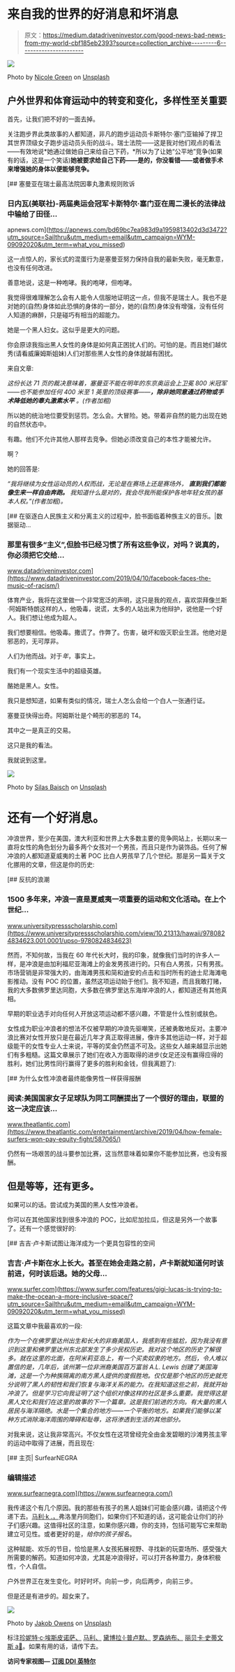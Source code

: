 # 来自我的世界的好消息和坏消息

> 原文：<https://medium.datadriveninvestor.com/good-news-bad-news-from-my-world-cbf185eb2393?source=collection_archive---------6----------------------->

![](img/03702fb97704f1a42b9758e5e23ae09d.png)

Photo by [Nicole Green](https://unsplash.com/@n_m_green?utm_source=medium&utm_medium=referral) on [Unsplash](https://unsplash.com?utm_source=medium&utm_medium=referral)

## 户外世界和体育运动中的转变和变化，多样性至关重要

首先，让我们把不好的一面去掉。

关注跑步界此类故事的人都知道，非凡的跑步运动员卡斯特尔·塞门亚输掉了捍卫其世界顶级女子跑步运动员头衔的战斗。瑞士法院——这是我对他们观点的看法——有效地说*她通过做她自己来给自己下药，*所以为了让她“公平地”竞争(如果有的话，这是一个笑话)**她被要求给自己下药——是的，你没看错——或者做手术来增强她的身体以便能够竞争。**

[](https://apnews.com/bd69bc7ea983d9a1959813402d3d3472?utm_source=Sailthru&utm_medium=email&utm_campaign=WYM-09092020&utm_term=what_you_missed) [## 塞曼亚在瑞士最高法院因睾丸激素规则败诉

### 日内瓦(美联社)-两届奥运会冠军卡斯特尔·塞门亚在周二漫长的法律战中输给了田径…

apnews.com](https://apnews.com/bd69bc7ea983d9a1959813402d3d3472?utm_source=Sailthru&utm_medium=email&utm_campaign=WYM-09092020&utm_term=what_you_missed) 

这一点惊人的，家长式的混蛋行为是塞曼亚努力保持自我的最新失败，毫无歉意，也没有任何改进。

善意地说，这是一种咆哮。我的咆哮，但咆哮。

我觉得很难理解怎么会有人能令人信服地证明这一点，但我不是瑞士人。我也不是对她的(自然)身体如此恐惧的身体的一部分，她的(自然)身体没有增强，没有任何人知道的麻醉，只是碰巧有相当的超能力。

她是一个黑人妇女。这似乎是更大的问题。

你会原谅我指出黑人女性的身体是如何真正困扰人们的。可怕的是。而且她们越优秀(请看威廉姆斯姐妹)人们对那些黑人女性的身体就越有困扰。

来自文章:

*这份长达 71 页的裁决意味着，塞曼亚不能在明年的东京奥运会上卫冕 800 米冠军——也不能参加任何 400 米至 1 英里的顶级赛事——****，除非她同意通过药物或手术降低她的睾丸激素水平*** *。(作者加粗)*

所以她的统治地位要受到惩罚。怎么会。大冒险。她。带着非自然的能力出现在她的自然状态中。

有趣。他们不允许其他人那样去竞争。但她必须改变自己的本性才能被允许。

啊？

她的回答是:

*“我将继续为女性运动员的人权而战，无论是在赛场上还是赛场外，* ***直到我们都能像生来一样自由奔跑。*** *我知道什么是对的，我会尽我所能保护各地年轻女孩的基本人权。”(作者加粗)。*

[](https://www.datadriveninvestor.com/2019/04/10/facebook-faces-the-music-of-racism/) [## 在驱逐白人民族主义和分离主义的过程中，脸书面临着种族主义的音乐。|数据驱动…

### 那里有很多“主义”,但脸书已经习惯了所有这些争议，对吗？说真的，你必须把它交给…

www.datadriveninvestor.com](https://www.datadriveninvestor.com/2019/04/10/facebook-faces-the-music-of-racism/) 

体育产业，我将在这里做一个非常宽泛的声明，这只是我的观点，喜欢崇拜像兰斯·阿姆斯特朗这样的人，他吸毒，说谎，太多的人站出来为他辩护，说他是一个好人。我们想让他成为超人。

我们想要相信。他吸毒。撒谎了。作弊了。伤害，破坏和毁灭职业生涯。他绝对是邪恶的，无可厚非。

人们为他而战。对于*年*，事实上。

我们有一个现实生活中的超级英雄。

酪她是黑人。女性。

我只是想知道，如果有类似的情况，瑞士人怎么会给一个白人一张通行证。

塞曼亚快得出奇。阿姆斯壮是个畸形的邪恶的 T4。

其中之一是真正的交易。

这只是我的看法。

我就说到这里。

![](img/55b8c6dc893cffdba054a8bc3ea53bb0.png)

Photo by [Silas Baisch](https://unsplash.com/@silasbaisch?utm_source=medium&utm_medium=referral) on [Unsplash](https://unsplash.com?utm_source=medium&utm_medium=referral)

# 还有一个好消息。

冲浪世界，至少在美国，澳大利亚和世界上大多数主要的竞争网站上，长期以来一直将女性的角色划分为最多两个女孩对一个男孩，而且只是作为装饰品。任何了解冲浪的人都知道夏威夷的土著 POC 比白人男孩早了几个世纪。那是另一篇关于文化挪用的文章，但这是你的历史:

[](https://www.universitypressscholarship.com/view/10.21313/hawaii/9780824834623.001.0001/upso-9780824834623) [## 反抗的浪潮

### 1500 多年来，冲浪一直是夏威夷一项重要的运动和文化活动。在上个世纪…

www.universitypressscholarship.com](https://www.universitypressscholarship.com/view/10.21313/hawaii/9780824834623.001.0001/upso-9780824834623) 

然而，不知何故，当我在 60 年代长大时，我的印象，就像我们当时的许多人一样，是冲浪是由加利福尼亚海滩上的金发男孩进行的。只有白人男孩，只有男孩。市场营销是非常强大的，由海滩男孩和简和迪安的点击和当时所有的迪士尼海滩电影推动。没有 POC 的位置，虽然这项运动始于他们。我不知道，而且我敢打赌，我的大多数佛罗里达同胞，大多数在佛罗里达东海岸冲浪的人，都知道还有其他真相。

早期的职业选手对向任何人开放这项运动都不感兴趣，不管是什么性别或肤色。

女性成为职业冲浪者的想法不仅被早期的冲浪先驱嘲笑，还被勇敢地反对。主要冲浪比赛对女性开放只是在最近几年才真正取得进展，像许多其他运动一样，对于超级能干的女性专业人士来说，平等的奖金仍然遥不可及。这些女人越来越显示出她们有多粗糙。这篇文章展示了她们在收入方面取得的进步(女足还没有赢得应得的胜利，她们比男性同行赢得了更多的胜利和金钱，但我离题了):

[](https://www.theatlantic.com/entertainment/archive/2019/04/how-female-surfers-won-pay-equity-fight/587065/) [## 为什么女性冲浪者最终能像男性一样获得报酬

### 阅读:美国国家女子足球队为同工同酬提出了一个很好的理由，联盟的这一决定应该…

www.theatlantic.com](https://www.theatlantic.com/entertainment/archive/2019/04/how-female-surfers-won-pay-equity-fight/587065/) 

仍然有一场艰苦的战斗要参加比赛，这当然意味着如果你不能参加比赛，也没有报酬。

## 但是等等，还有更多。

如果可以的话。尝试成为美国的黑人女性冲浪者。

你可以在其他国家找到很多冲浪的 POC，比如尼加拉瓜，但这是另外一个故事了。还有一个感觉很好的:

[](https://www.surfer.com/features/gigi-lucas-is-trying-to-make-the-ocean-a-more-inclusive-space/?utm_source=Sailthru&utm_medium=email&utm_campaign=WYM-09092020&utm_term=what_you_missed) [## 吉吉·卢卡斯试图让海洋成为一个更具包容性的空间

### 吉吉·卢卡斯在水上长大。甚至在她会走路之前，卢卡斯就知道何时该前进，何时该后退。她的父母…

www.surfer.com](https://www.surfer.com/features/gigi-lucas-is-trying-to-make-the-ocean-a-more-inclusive-space/?utm_source=Sailthru&utm_medium=email&utm_campaign=WYM-09092020&utm_term=what_you_missed) 

这篇文章中我最喜欢的一段:

*作为一个在佛罗里达州出生和长大的非裔美国人，我感到有些尴尬，因为我没有意识到这里和佛罗里达州东北部发生了多少民权历史。我对这个地区的历史了解很多。就在这里的北面，在阿米莉亚岛上，有一个买卖奴隶的地方。然后，令人难以置信的是，几年后，该州第一位非洲裔美国百万富翁 A.L. Lewis 创建了美国海滩，这是一个为种族隔离的南方黑人提供的度假胜地。仅仅是那个地区的历史就充分说明了黑人的韧性和我们恢复与海洋关系的能力。在我知道这些之前，我就开始冲浪了。但是学习它向我证明了这个组织对像这样的社区是多么重要。我觉得这是黑人文化和我们在这里的故事的下一个篇章。这是我们前进的方向。有大量的黑人居民与海洋隔绝。水是一个集合的地方——一个平衡的地方。如果我们能够以某种方式消除海洋周围的障碍和耻辱，这将渗透到生活的其他部分。*

对我来说，这让我非常高兴。不仅女性在这项曾经完全由金发碧眼的沙滩男孩主宰的运动中取得了进展，而且现在:

[](https://www.surfearnegra.com/) [## 主页| SurfearNEGRA

### 编辑描述

www.surfearnegra.com](https://www.surfearnegra.com/) 

我传递这个有几个原因。我的那些有孩子的黑人姐妹们可能会感兴趣，请把这个传递下去。[马利·k .，](https://medium.com/u/4a385a66e662?source=post_page-----cbf185eb2393--------------------------------)弗洛里丹同胞们，如果你们不知道的话，这可能会让你们的孙子们感兴趣。这值得社区的注意，如果你感兴趣，你的支持，包括可能写它来帮助建立可见性。或者更好的是，*给你的孩子报名*。

这种赋能、欢乐的节目，恰恰是黑人女孩拓展视野、寻找新的玩耍场所、感受强大所需要的解药。知道如何冲浪，尤其是冲浪得好，可以打开各种潜力，身体积极性，个人自信。

户外世界正在发生变化。时好时坏。向前一步，向后两步，向前三步。

但是还是有进步的。超女来了。

![](img/376724029d2820086719cd9c61dea275.png)

Photo by [Jakob Owens](https://unsplash.com/@jakobowens1?utm_source=medium&utm_medium=referral) on [Unsplash](https://unsplash.com?utm_source=medium&utm_medium=referral)

标注[珍妮特·c·埃斯皮诺萨、](https://medium.com/u/86a5be9ca3b3?source=post_page-----cbf185eb2393--------------------------------) [马利、](https://medium.com/u/4a385a66e662?source=post_page-----cbf185eb2393--------------------------------) [黛博拉·l·普卢默、](https://medium.com/u/c765d1ca0453?source=post_page-----cbf185eb2393--------------------------------) [罗森纳布、](https://medium.com/u/290057372212?source=post_page-----cbf185eb2393--------------------------------) [丽贝卡·史蒂文斯 a🦋](https://medium.com/u/cc05eae66368?source=post_page-----cbf185eb2393--------------------------------)。如果有用的话，请传下去。

**访问专家视图—** [**订阅 DDI 英特尔**](https://datadriveninvestor.com/ddi-intel)